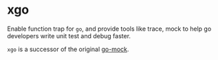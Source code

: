 # xgo
Enable function trap for `go`, and provide tools like trace, mock to help go developers write unit test and debug faster.

`xgo` is a successor of the original [go-mock](https://github.com/xhd2015/go-mock).
